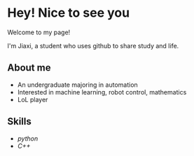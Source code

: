 # Hey! Nice to see you

Welcome to my page!

I'm Jiaxi, a student who uses github to share study and life.

## About me

* An undergraduate majoring in automation
* Interested in machine learning, robot control, mathematics
* LoL player

## Skills

* *python*
* *C++*



